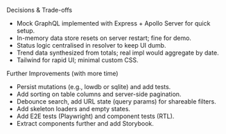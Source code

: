 Decisions & Trade-offs

- Mock GraphQL implemented with Express + Apollo Server for quick setup.
- In-memory data store resets on server restart; fine for demo.
- Status logic centralised in resolver to keep UI dumb.
- Trend data synthesized from totals; real impl would aggregate by date.
- Tailwind for rapid UI; minimal custom CSS.

Further Improvements (with more time)

- Persist mutations (e.g., lowdb or sqlite) and add tests.
- Add sorting on table columns and server-side pagination.
- Debounce search, add URL state (query params) for shareable filters.
- Add skeleton loaders and empty states.
- Add E2E tests (Playwright) and component tests (RTL).
- Extract components further and add Storybook.
